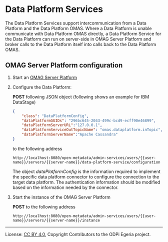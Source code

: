 <!-- SPDX-License-Identifier: CC-BY-4.0 -->
<!-- Copyright Contributors to the ODPi Egeria project. -->

# Data Platform Services

The Data Platform Services support intercommunication from a Data Platform and
the Data Platform OMAS. Where a Data Platform is unable communicate with Data Platform 
OMAS directly, a Data Platform Service for the Data Platform can run on server-side in
OMAG Server Platform and broker calls to the Data Platform itself into calls back
to the Data Platform OMAS. 

## OMAG Server Platform configuration

1. Start an [OMAG Server Platform](../../../open-metadata-resources/open-metadata-tutorials/omag-server-tutorial)
1. Configure the Data Platform:

    **POST** following JSON object (following shows an example for IBM DataStage)

    ```json
    {
        "class": "DataPlatformConfig",
        "dataPlatformGUIDs": "296bc645-2043-499c-bcd9-ecff90e46899",
        "dataPlatformServerURL":"127.0.0.1",
        "dataPlatformServiceOutTopicName": "omas.dataplatform.inTopic",
        "dataPlatformServerName":"Apache Cassandra"
    }
    ```
    
    to the following address

    ```
    http://localhost:8080/open-metadata/admin-services/users/{{user-name}}/servers/{{server-name}}/data-platform-service/configuration
    ```

    The object *dataPlatformConfig* is the information required to implement the specific data platform connector to configure the connection to the target data platform. 
    The authentication information should be modified based on the information needed by the connector.

1. Start the instance of the OMAG Server Platform

    **POST** to the following address
    
    ```
    http://localhost:8080/open-metadata/admin-services/users/{{user-name}}/servers/{{server-name}}/instance
    ```

----
License: [CC BY 4.0](https://creativecommons.org/licenses/by/4.0/),
Copyright Contributors to the ODPi Egeria project.